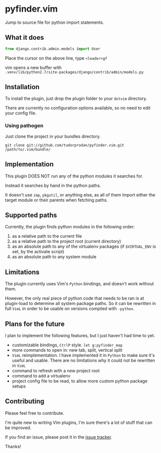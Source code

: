 # pyfinder.vim

Jump to source file for python import statements.

## What it does

```python
from django.contrib.admin.models import User
```

Place the cursor on the above line, type
`<leader>gf`

vim opens a new buffer with  
`.venv/lib/python2.7/site-packages/django/contrib/admin/models.py`

## Installation

To install the plugin, just drop the plugin folder to your `dotvim` directory.

There are currently no configuration options available, so no need to edit your config file.

### Using pathogen

Just clone the project in your bundles directory.

`git clone git://github.com/tudorprodan/pyfinder.vim.git /path/to/.vim/bundle/`


## Implementation

This plugin DOES NOT run any of the python modules it searches for.

Instead it searches by hand in the python paths.

It doesn't use `imp`, `pkgutil`, or anything else, as all of them import either the target module or their parents when fetching paths.

## Supported paths

Currently, the plugin finds python modules in the following order:

1. as a relative path to the current file
2. as a relative path to the project root (current directory)
3. as an absolute path to any of the virtualenv packages (if `$VIRTUAL_ENV` is set, by the activate script)
4. as an absolute path to any system module

## Limitations

The plugin currently uses Vim's `Python` bindings, and doesn't work without them.

However, the only real piece of python code that needs to be ran is at plugin-load to determine all system package paths. So it can be rewritten in full `VimL` in order to be usable on versions compiled with `-python`.

## Plans for the future

I plan to implement the following features, but I just haven't had time to yet.

* customizable bindings, `CtrlP` style. `let g:pyfinder_map`
* more commands to open in: new tab, split, vertical split
* `VimL` reimplementation. I have implemented it in `Python` to make sure it's useful and usable. There are no limitations why it could not be rewritten in `VimL`
* command to refresh with a new project root
* command to add a virtualenv
* project config file to be read, to allow more custom python package setups

## Contributing

Please feel free to contribute.

I'm quite new to writing Vim plugins, I'm sure there's a lot of stuff that can be improved.

If you find an issue, please post it in the [issue tracker](https://github.com/tudorprodan/pyfinder.vim/issues).

Thanks!
